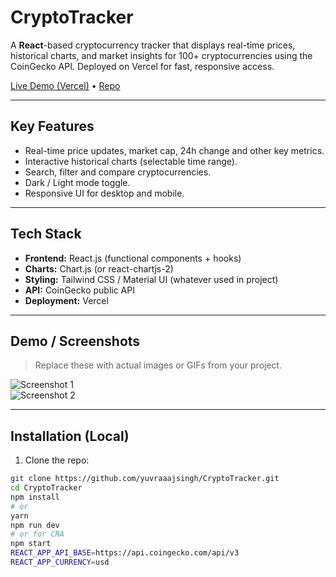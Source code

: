 # CryptoTracker

A **React**-based cryptocurrency tracker that displays real-time prices, historical charts, and market insights for 100+ cryptocurrencies using the CoinGecko API. Deployed on Vercel for fast, responsive access.

[Live Demo (Vercel)](https://your-vercel-project.vercel.app) • [Repo](https://github.com/yuvraaajsingh/CryptoTracker)

---

## Key Features
- Real-time price updates, market cap, 24h change and other key metrics.  
- Interactive historical charts (selectable time range).  
- Search, filter and compare cryptocurrencies.  
- Dark / Light mode toggle.  
- Responsive UI for desktop and mobile.

---

## Tech Stack
- **Frontend:** React.js (functional components + hooks)  
- **Charts:** Chart.js (or react-chartjs-2)  
- **Styling:** Tailwind CSS / Material UI (whatever used in project)  
- **API:** CoinGecko public API  
- **Deployment:** Vercel

---

## Demo / Screenshots
> Replace these with actual images or GIFs from your project.

![Screenshot 1](./screenshots/home.png)  
![Screenshot 2](./screenshots/chart.png)

---

## Installation (Local)

1. Clone the repo:
```bash
git clone https://github.com/yuvraaajsingh/CryptoTracker.git
cd CryptoTracker
npm install
# or
yarn
npm run dev
# or for CRA
npm start
REACT_APP_API_BASE=https://api.coingecko.com/api/v3
REACT_APP_CURRENCY=usd
